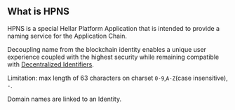 ## What is HPNS

HPNS is a special Hellar Platform Application that is intended to provide a naming service for the Application Chain.  

Decoupling name from the blockchain identity enables a unique user experience coupled with the highest security while remaining compatible with [Decentralized Identifiers](https://www.w3.org/TR/did-core/).

Limitation: max length of 63 characters on charset `0-9`,`A-Z`(case insensitive), `-`.

Domain names are linked to an Identity.

